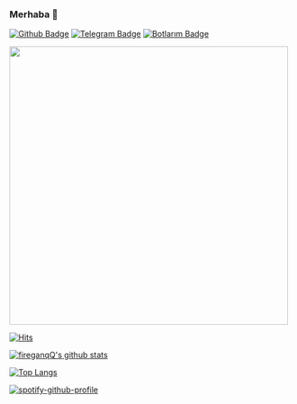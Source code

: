 ### Merhaba 👋

[![Github Badge](https://img.shields.io/badge/-Github-000?style=quare&labelColor=000&logo=Github&logoColor=white&link=https://github.com/fireganqQ/fireganqq)](https://github.com/fireganqQ/fireganqq) 
[![Telegram Badge](https://img.shields.io/badge/-Telegram-dark_blue?style=flat-quare&labelColor=dark_blue&logo=Telegram&logoColor=dark_blue&link=t.me/fireganqQ)](t.me/fireganqQ) 
[![Botlarım Badge](https://img.shields.io/badge/-Telegram_Botlarım-dark_blue?style=flat-quare&labelColor=dark_blue&logo=Telegram&logoColor=dark_blue&link=t.me/fireqanQBotlari/33)](t.me/fireqanQBotlari/33)


[<img src="https://camo.githubusercontent.com/992babdffd8c74a1502de375fbdf7e4d54773242/68747470733a2f2f6d656469612e67697068792e636f6d2f6d656469612f53576f536b4e36447854737a71494b4571762f67697068792e676966" url="https://github.com/fireganqQ" width="495px">](https://github.com/fireganqQ)

[![Hits](https://hits.seeyoufarm.com/api/count/incr/badge.svg?url=https://github.com/fireganqQ&count_bg=%231EE510&title_bg=%23555555&icon=&icon_color=%23931414&title=account+views&edge_flat=true)](https://github.com/fireganqQ)


[![fireganqQ's github stats](https://github-readme-stats.vercel.app/api?username=fireganqq&show_icons=true&theme=cobalt&count_private=true)](https://github.com/fireganqQ)

[![Top Langs](https://github-readme-stats.vercel.app/api/top-langs/?username=Fireganqq&layout=compact&theme=cobalt)](https://github.com/fireganqQ)

[![spotify-github-profile](https://spotify-github-profile.vercel.app/api/view?uid=ar5xr05io7p2lrvlzz8cgpz7f&cover_image=false)](https://github.com/fireganqQ)
